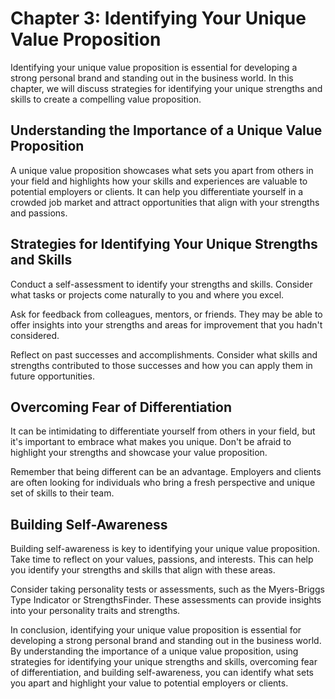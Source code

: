 Chapter 3: Identifying Your Unique Value Proposition
====================================================

Identifying your unique value proposition is essential for developing a strong personal brand and standing out in the business world. In this chapter, we will discuss strategies for identifying your unique strengths and skills to create a compelling value proposition.

Understanding the Importance of a Unique Value Proposition
----------------------------------------------------------

A unique value proposition showcases what sets you apart from others in your field and highlights how your skills and experiences are valuable to potential employers or clients. It can help you differentiate yourself in a crowded job market and attract opportunities that align with your strengths and passions.

Strategies for Identifying Your Unique Strengths and Skills
-----------------------------------------------------------

Conduct a self-assessment to identify your strengths and skills. Consider what tasks or projects come naturally to you and where you excel.

Ask for feedback from colleagues, mentors, or friends. They may be able to offer insights into your strengths and areas for improvement that you hadn't considered.

Reflect on past successes and accomplishments. Consider what skills and strengths contributed to those successes and how you can apply them in future opportunities.

Overcoming Fear of Differentiation
----------------------------------

It can be intimidating to differentiate yourself from others in your field, but it's important to embrace what makes you unique. Don't be afraid to highlight your strengths and showcase your value proposition.

Remember that being different can be an advantage. Employers and clients are often looking for individuals who bring a fresh perspective and unique set of skills to their team.

Building Self-Awareness
-----------------------

Building self-awareness is key to identifying your unique value proposition. Take time to reflect on your values, passions, and interests. This can help you identify your strengths and skills that align with these areas.

Consider taking personality tests or assessments, such as the Myers-Briggs Type Indicator or StrengthsFinder. These assessments can provide insights into your personality traits and strengths.

In conclusion, identifying your unique value proposition is essential for developing a strong personal brand and standing out in the business world. By understanding the importance of a unique value proposition, using strategies for identifying your unique strengths and skills, overcoming fear of differentiation, and building self-awareness, you can identify what sets you apart and highlight your value to potential employers or clients.
